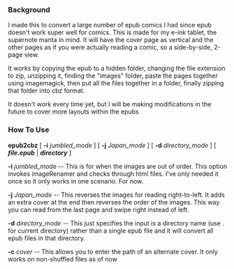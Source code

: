 ### Background
I made this to convert a large number of epub comics I had since epub doesn't work super well for comics.
This is made for my e-ink tablet, the supernote manta in mind. It will have the cover page as vertical 
and the other pages as if you were actually reading a comic, so a side-by-side, 2-page view. 

It works by copying the epub to a hidden folder, changing the file extension to zip, unzipping it, finding
the "images" folder, paste the pages together using imagemagick, then put all the files together in a folder,
finally zipping that folder into cbz format.

It doesn't work every time yet, but I will be making modifications in the future to cover more layouts within
the epubs

### How To Use

**epub2cbz** [ **-i**  *jumbled_mode* ]  [ **-j**  *Japan_mode* ]  [ **-d**  *directory_mode* ]  [ ***file.epub*** | ***directory*** ]

**-i**  *jumbled_mode*   -- This is for when the images are out of order. This option invokes imageRenamer and checks through 
                     html files. I've only needed it once so it only works in one scenario. For now.

**-j**  *Japan_mode*     -- This reverses the images for reading right-to-left. It adds an extra cover at the end then
                     reverses the order of the images. This way you can read from the last page and swipe right 
                     instead of left.

**-d**  *directory_mode* -- This just specifies the input is a directory name (use . for current directory) rather than a
                     single epub file and it will convert all epub files in that directory.

**-c**  *cover*          -- This allows you to enter the path of an alternate cover. It only works on non-shuffled files as of now
